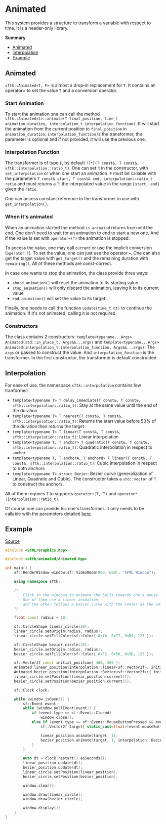 # Animated

This system provides a structure to transform a variable with respect to time. It is a header-only library.

**Summary**
- [Animated](https://github.com/Hazurl/SFML-Toolkit/blob/master/doc/Animated/Animated.md#animated)
- [Interpolation](https://github.com/Hazurl/SFML-Toolkit/blob/master/doc/Animated/Animated.md#interpolation)
- [Example](https://github.com/Hazurl/SFML-Toolkit/blob/master/doc/Animated/Animated.md#example)

## Animated

`sftk::Animated<T, F>` is almost a drop-in replacement for `T`. It contains an operator= to set the value `T` and a conversion operator. 

### Start Animation

To start the animation one can call the method `sftk::Animated<t>::animate(T final_position, time_t animation_duration, interpolation_t interpolation_function)`. It will start the animation from the current position to `final_position` in `animation_duration`. `interpolation_function` is the transformer, the parameter is optional and if not provided, it will use the previous one.

### Interpolation Function

The transformer is of type `F`, by default `T(*)(T const&, T const&, sftk::interpolation::ratio_t)`. One can set it in the constructor, with `set_interpolation` or when one start an animation. `F` must be callable with the parameters `T const& start, T const& end, interpolation::ratio_t ratio` and must returns a `T`: the interpolated value in the range `[start, end]` given the `ratio`. 

One can access constant reference to the transformer in use with `get_interpolation()`.

### When it's animated

When an animation started the method `is_animated` returns true until the end. One don't need to wait for an animation to end to start a new one. And if the value is set with `operator=(T)` the animation is stopped.

To access the value, one may call `current` or use the implicit conversion (`operator T`). To set the value, one can just use the operator `=`.
One can also get the target value with `get_target()` and the remaining duration with `remaining()`. All of these methods are const-correct.

In case one wants to stop the animation, the class provide three ways: 
- `abord_animation()` will reset the animation to its starting value 
- `stop_animation()` will only discard the animation, leaving it to its current value
- `end_animation()` will set the value to its target

Finally, one needs to call the function `update(time_t dt)` to continue the animation. If it's not animated, calling it is not required.  

### Constructors

The class contains 2 constructors: `template<typename...Args> Animated(std::in_place_t, Args&&...args)` and `template<typename...Args> Animated(interpolation_t interpolation_function, Args&&...args)`. The `args` or passed to construct the value. And `interpolation_function` is the transformer. In the first constructor, the transformer is default constructed.

## Interpolation

For ease of use, the namespace `sftk::interpolation` contains few tranformer:
- `template<typename T> T delay_immediate(T const&, T const&, sftk::interpolation::ratio_t)`: Stay at the same value until the end of the duration
- `template<typename T> T nearest(T const&, T const&, sftk::interpolation::ratio_t)`: Returns the start value before 50% of the duration then returns the target
- `template<typename T> T linear(T const&, T const&, sftk::interpolation::ratio_t)`: Linear interpolation
- `template<typename T, T anchor> T quadratic(T const&, T const&, sftk::interpolation::ratio_t)`: Quadratic interpolation in respect to `anchor`
- `template<typename T, T anchorA, T anchorB> T linear(T const&, T const&, sftk::interpolation::ratio_t)`: Cubic interpolation in respect to both anchors
- `template<typename T> struct Bezier`: Bezier curve (generalization of Linear, Quadratic and Cubic). The constructor takes a `std::vector` of `T` to construct the anchors.

All of them requires `T` to supports `operator+(T, T)` and `operator*(interpolation::ratio_t)`.

Of course one can provide his one's transformer. It only needs to be callable with the parameters detailed [here](https://github.com/Hazurl/SFML-Toolkit/blob/master/doc/Animated/Animated.md#interpolationfunction).

## Example

[Source](https://github.com/Hazurl/SFML-Toolkit/blob/master/src/example/animated.cpp)

```cpp
#include <SFML/Graphics.hpp>

#include <sftk/animated/Animated.hpp>

int main() {
    sf::RenderWindow window(sf::VideoMode(800, 600), "SFML Window");

    using namespace sftk;

    /*
        Click in the windows to animate the balls towards one's mouse
        One of them use a linear animation 
        and the other follows a bezier curve with the center as the only anchor
    */

    float const radius = 10;

    sf::CircleShape linear_circle(20);
    linear_circle.setOrigin(radius, radius);
    linear_circle.setFillColor(sf::Color{ 0x7A, 0x77, 0xD9, 123 });

    sf::CircleShape bezier_circle(20);
    bezier_circle.setOrigin(radius, radius);
    bezier_circle.setFillColor(sf::Color{ 0xF2, 0x50, 0x5D, 123 });

    sf::Vector2f const initial_position{ 400, 300 };
    Animated linear_position(interpolation::linear<sf::Vector2f>, initial_position);
	Animated bezier_position(interpolation::Bezier<sf::Vector2f>({ initial_position }), sf::Vector2f{});
	linear_circle.setPosition(linear_position.current());
	bezier_circle.setPosition(bezier_position.current());

	sf::Clock clock;

	while (window.isOpen()) {
		sf::Event event;
		while (window.pollEvent(event)) {
			if (event.type == sf::Event::Closed)
				window.close();
			else if (event.type == sf::Event::MouseButtonPressed && event.mouseButton.button == sf::Mouse::Left) {
				sf::Vector2f target{ static_cast<float>(event.mouseButton.x) - radius, static_cast<float>(event.mouseButton.y) - radius };

				linear_position.animate(target, 1);
				bezier_position.animate(target, 1, interpolation::Bezier<sf::Vector2f>({ initial_position }));
            }
        }

        auto dt = clock.restart().asSeconds();
        linear_position.update(dt);
        bezier_position.update(dt);
        linear_circle.setPosition(linear_position);
        bezier_circle.setPosition(bezier_position);

        window.clear();

        window.draw(linear_circle);
        window.draw(bezier_circle);

        window.display();
    }
}
```